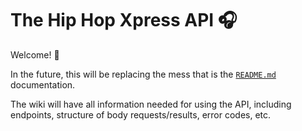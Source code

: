 # The Hip Hop Xpress API 🎧 
Welcome! 👋 

In the future, this will be replacing the mess that is the [`README.md`](https://github.com/Hip-Hop-Xpress/hhx-api/blob/master/README.md) documentation.

The wiki will have all information needed for using the API, including endpoints, structure of body requests/results, error codes, etc.
